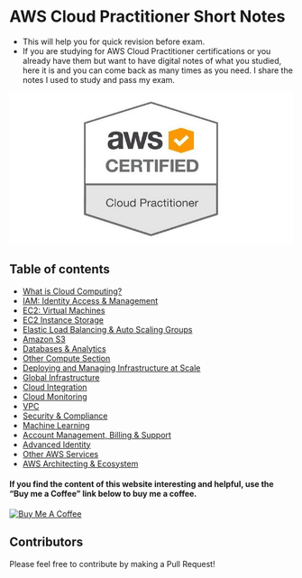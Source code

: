 # AWS Cloud Practitioner Short Notes

- This will help you for quick revision before exam.
- If you are studying for AWS Cloud Practitioner certifications or you already have them but want to have digital notes of what you studied, here it is and you can come back as many times as you need. I share the notes I used to study and pass my exam.

![Web App 3-tier](./images/Cloud-Practitioner.png)

## Table of contents

- [What is Cloud Computing?](sections/cloud_computing.md)
- [IAM: Identity Access & Management](sections/iam.md)
- [EC2: Virtual Machines](sections/ec2.md)
- [EC2 Instance Storage](sections/ec2_storage.md)
- [Elastic Load Balancing & Auto Scaling Groups](sections/elb_asg.md)
- [Amazon S3](sections/s3.md)
- [Databases & Analytics](sections/databases.md)
- [Other Compute Section](sections/other_compute.md)
- [Deploying and Managing Infrastructure at Scale](sections/deploying.md)
- [Global Infrastructure](sections/global_infrastructure.md)
- [Cloud Integration](sections/cloud_integration.md)
- [Cloud Monitoring](sections/cloud_monitoring.md)
- [VPC](sections/vpc.md)
- [Security & Compliance](sections/security_compliance.md)
- [Machine Learning](sections/machine_learning.md)
- [Account Management, Billing & Support](sections/account_management_billing_support.md)
- [Advanced Identity](sections/advanced_identity.md)
- [Other AWS Services](sections/other_aws_services.md)
- [AWS Architecting & Ecosystem](sections/architecting_and_ecosystem.md)

#### If you find the content of this website interesting and helpful, use the “Buy me a Coffee” link below to buy me a coffee.
<a href="https://www.buymeacoffee.com/kananinirav" target="_blank"><img src="https://cdn.buymeacoffee.com/buttons/default-orange.png" alt="Buy Me A Coffee" height="41" width="174"></a>

## Contributors

Please feel free to contribute by making a Pull Request!
